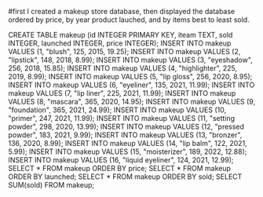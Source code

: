 #first I created a makeup store database, then displayed the database ordered by price, by year product lauched, and by items best to least sold.

CREATE TABLE makeup (id INTEGER PRIMARY KEY, iteam TEXT, sold INTEGER, launched INTEGER, price INTEGER);
INSERT INTO makeup VALUES (1, "blush", 125, 2015, 19.25);
INSERT INTO makeup VALUES (2, "lipstick", 148, 2018, 8.99);
INSERT INTO makeup VALUES (3, "eyeshadow", 256, 2018, 15.85);
INSERT INTO makeup VALUES (4, "highlighter", 225, 2019, 8.99);
INSERT INTO makeup VALUES (5, "lip gloss", 256, 2020, 8.95);
INSERT INTO makeup VALUES (6, "eyeliner", 135, 2021, 11.99);
INSERT INTO makeup VALUES (7, "lip liner", 225, 2021, 11.99);
INSERT INTO makeup VALUES (8, "mascara", 365, 2020, 14.95);
INSERT INTO makeup VALUES (9, "foundation", 365, 2021, 24.99);
INSERT INTO makeup VALUES (10, "primer", 247, 2021, 11.99);
INSERT INTO makeup VALUES (11, "setting powder", 298, 2020, 13.99);
INSERT INTO makeup VALUES (12, "pressed powder", 183, 2021, 9.99);
INSERT INTO makeup VALUES (13, "bronzer", 136, 2020, 8.99);
INSERT INTO makeup VALUES (14, "lip balm", 122, 2021, 5.99);
INSERT INTO makeup VALUES (15, "moisterizer", 189, 2022, 12.88);
INSERT INTO makeup VALUES (16, "liquid eyeliner", 124, 2021, 12.99);
SELECT * FROM makeup ORDER BY price;
SELECT * FROM makeup ORDER BY launched;
SELECT * FROM makeup ORDER BY sold;
SELECT SUM(sold) FROM makeup;
